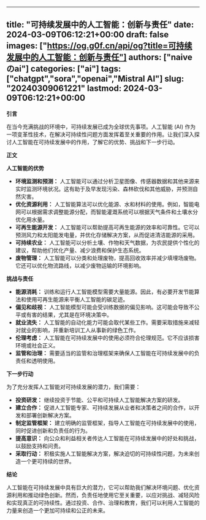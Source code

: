 
---
title: "可持续发展中的人工智能：创新与责任"
date: 2024-03-09T06:12:21+00:00
draft: false
images: ["https://og.g0f.cn/api/og?title=可持续发展中的人工智能：创新与责任"]
authors: ["naiveのai"]
categories: ["ai"]
tags: ["chatgpt","sora","openai","Mistral AI"]
slug: "20240309061221"
lastmod: 2024-03-09T06:12:21+00:00
---
**引言**

在当今充满挑战的环境中，可持续发展已成为全球优先事项。人工智能 (AI) 作为一项变革性技术，在解决可持续性问题方面发挥着至关重要的作用。让我们深入探讨人工智能在可持续发展中的作用，了解它的优势、挑战和下一步行动。

**正文**

**人工智能的优势**

* **环境监测和预测：** 人工智能可以通过分析卫星图像、传感器数据和其他来源来实时监测环境状况。这有助于及早发现污染、森林砍伐和其他威胁，并预测自然灾害。
* **优化资源利用：** 人工智能算法可以优化能源、水和材料的使用。例如，智能电网可以根据需求调整能源分配，而智能灌溉系统可以根据天气条件和土壤水分优化用水量。
* **可再生能源开发：** 人工智能可以帮助提高可再生能源的效率和可靠性。它可以预测风力和太阳能发电量，并优化存储解决方案，从而促进清洁能源的采用。
* **可持续农业：** 人工智能可以分析土壤、作物和天气数据，为农民提供个性化的建议，帮助他们优化产量、减少浪费和保护生态系统。
* **废物管理：** 人工智能可以分类和处理废物，提高回收效率并减少填埋场废物。它还可以优化物流路线，以减少废物运输的环境影响。

**挑战与责任**

* **能源消耗：** 训练和运行人工智能模型需要大量能源。因此，有必要开发节能算法和使用可再生能源来平衡人工智能的碳足迹。
* **偏见和歧视：** 人工智能模型可能会受训练数据的偏见影响。这可能会导致不公平或有害的结果，尤其是在环境决策中。
* **就业流失：** 人工智能的自动化能力可能会取代某些工作。需要采取措施来减轻对就业的影响，并重新培训工人从事新的绿色工作。
* **伦理考虑：** 人工智能在可持续发展中的使用必须符合伦理规范。它不应该损害环境或社会正义。
* **监管和治理：** 需要适当的监管和治理框架来确保人工智能在可持续发展中的负责任和透明使用。

**下一步行动**

为了充分发挥人工智能对可持续发展的潜力，我们需要：

* **投资研发：** 继续投资于节能、公平和可持续人工智能解决方案的研发。
* **建立合作：** 促进人工智能专家、可持续发展从业者和决策者之间的合作，以开发和部署创新解决方案。
* **制定监管框架：** 建立明确的监管框架，指导人工智能在可持续发展中的使用，同时促进创新和负责任的行为。
* **提高意识：** 向公众和利益相关者传达人工智能在可持续发展中的好处和挑战，以鼓励支持和问责。
* **采取行动：** 积极实施人工智能解决方案，解决迫切的可持续性问题，为未来创造一个更可持续的世界。

**结论**

人工智能在可持续发展中具有巨大的潜力，它可以帮助我们解决环境问题、优化资源利用和推动绿色创新。然而，负责任地使用它至关重要，以应对挑战、减轻风险和实现真正的可持续性。通过投资、合作、治理和教育，我们可以利用人工智能的力量来创造一个更加可持续和公正的未来。